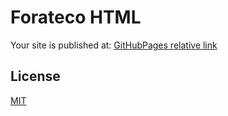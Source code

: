 # Forateco HTML
Your site is published at: 
[GitHubPages relative link](https://dziuba88.github.io/Forateco/)

## License
[MIT](https://choosealicense.com/licenses/mit/)
